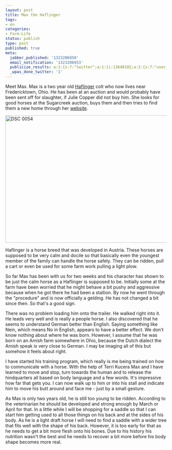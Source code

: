 ```yaml
---
layout: post
title: Max the Haflinger
tags:
- en
categories:
- Farm-Life
status: publish
type: post
published: true
meta:
  jabber_published: '1323206950'
  email_notification: '1323206953'
  publicize_results: a:1:{s:7:"twitter";a:1:{i:13640102;a:2:{s:7:"user_id";s:10:"snscaimito";s:7:"post_id";s:18:"144166532497408001";}}}
  _wpas_done_twitter: '1'
---
```

<p>Meet Max. Max is a two year old <a href="http://en.wikipedia.org/wiki/Haflinger">Haflinger</a> colt who now lives near Fredericktown, Ohio. He has been at an auction and would probably have been sent off for slaughter, if Julie Copper did not buy him. She looks for good horses at the Sugarcreek auction, buys them and then tries to find them a new home through her <a href="http://www.heresyhorses.com">website</a>.</p>
<p><img style="display:block;margin-left:auto;margin-right:auto;" title="DSC_0054.jpg" src="http://stephanschwab.files.wordpress.com/2011/12/dsc_0054.jpg" border="0" alt="DSC 0054" width="600" height="398" /></p>
<p>Haflinger is a horse breed that was developed in Austria. These horses are supposed to be very calm and docile so that basically even the youngest member of the family can handle the horse safely. They can be ridden, pull a cart or even be used for some farm work pulling a light plow.</p>
<p>So far Max has been with us for two weeks and his character has shown to be just the calm horse as a Haflinger is supposed to be. Initially some at the farm have been worried that he might behave a bit pushy and aggressive because when he got there he had been a stallion. By now he went through the "procedure" and is now officially a gelding. He has not changed a bit since then. So that's a good sign.</p>
<p>There was no problem loading him onto the trailer. He walked right into it. He leads very well and is really a people horse. I also discovered that he seems to understand German better than English. Saying something like Nein, which means No in English, appears to have a better effect. We don't know nothing about where he was born. However, I assume that he was born on an Amish farm somewhere in Ohio, because the Dutch dialect the Amish speak is very close to German. I may be imaging all of this but somehow it feels about right.</p>
<p>I have started his training program, which really is me being trained on how to communicate with a horse. With the help of Terri Kucera Max and I have learned to move and stop, turn towards the human and to release the hindquarters all based on body language and a few words. It's impressive how far that gets you. I can now walk up to him or into his stall and indicate him to move his butt around and face me - just by a small gesture.</p>
<p>As Max is only two years old, he is still too young to be ridden. According to the veterinarian he should be developed and strong enough by March or April for that. In a little while I will be shopping for a saddle so that I can start him getting used to all those things on his back and at the sides of his body. As he is a light draft horse I will need to find a saddle with a wider tree that fits well with the shape of his back. However, it is too early for that as he needs to get a bit more flesh onto his bones. Due to his history his nutrition wasn't the best and he needs to recover a bit more before his body shape becomes more real.</p>
